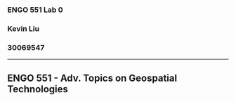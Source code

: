 ### ENGO 551 Lab 0
### Kevin Liu
### 30069547 
------------------
ENGO 551 - Adv. Topics on Geospatial Technologies
-------------------
